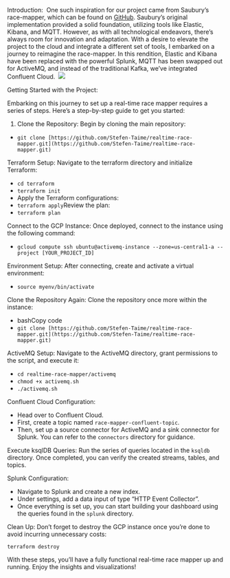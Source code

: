 Introduction:
​
One such inspiration for our project came from Saubury’s race-mapper, which can be found on [GitHub](https://github.com/saubury/race-mapper/tree/master). Saubury’s original implementation provided a solid foundation, utilizing tools like Elastic, Kibana, and MQTT. However, as with all technological endeavors, there’s always room for innovation and adaptation. With a desire to elevate the project to the cloud and integrate a different set of tools, I embarked on a journey to reimagine the race-mapper. In this rendition, Elastic and Kibana have been replaced with the powerful Splunk, MQTT has been swapped out for ActiveMQ, and instead of the traditional Kafka, we’ve integrated Confluent Cloud.
​
![](https://miro.medium.com/v2/resize:fit:1250/1*ns8c1anZYX02_2A2Goyq8A.gif)
​

Getting Started with the Project:

Embarking on this journey to set up a real-time race mapper requires a series of steps. Here’s a step-by-step guide to get you started:

1.  Clone the Repository: Begin by cloning the main repository:

-   `git clone [https://github.com/Stefen-Taime/realtime-race-mapper.git](https://github.com/Stefen-Taime/realtime-race-mapper.git)`

Terraform Setup: Navigate to the terraform directory and initialize Terraform:

-   `cd terraform`
-   `terraform init`
-   Apply the Terraform configurations:
-   `terraform apply`Review the plan:
-   `terraform plan`

Connect to the GCP Instance: Once deployed, connect to the instance using the following command:

-   `gcloud compute ssh ubuntu@activemq-instance --zone=us-central1-a --project [YOUR_PROJECT_ID]`

Environment Setup: After connecting, create and activate a virtual environment:

-   `source myenv/bin/activate`

Clone the Repository Again: Clone the repository once more within the instance:

-   bashCopy code
-   `git clone [https://github.com/Stefen-Taime/realtime-race-mapper.git](https://github.com/Stefen-Taime/realtime-race-mapper.git)`

ActiveMQ Setup: Navigate to the ActiveMQ directory, grant permissions to the script, and execute it:

-   `cd realtime-race-mapper/activemq`
-   `chmod +x activemq.sh`
-   `./activemq.sh`

Confluent Cloud Configuration:

-   Head over to Confluent Cloud.
-   First, create a topic named `race-mapper-confluent-topic`.
-   Then, set up a source connector for ActiveMQ and a sink connector for Splunk. You can refer to the `connectors` directory for guidance.

Execute ksqlDB Queries: Run the series of queries located in the `ksqldb` directory. Once completed, you can verify the created streams, tables, and topics.

Splunk Configuration:

-   Navigate to Splunk and create a new index.
-   Under settings, add a data input of type “HTTP Event Collector”.
-   Once everything is set up, you can start building your dashboard using the queries found in the `splunk` directory.

Clean Up: Don’t forget to destroy the GCP instance once you’re done to avoid incurring unnecessary costs:

```
terraform destroy
```

With these steps, you’ll have a fully functional real-time race mapper up and running. Enjoy the insights and visualizations!
